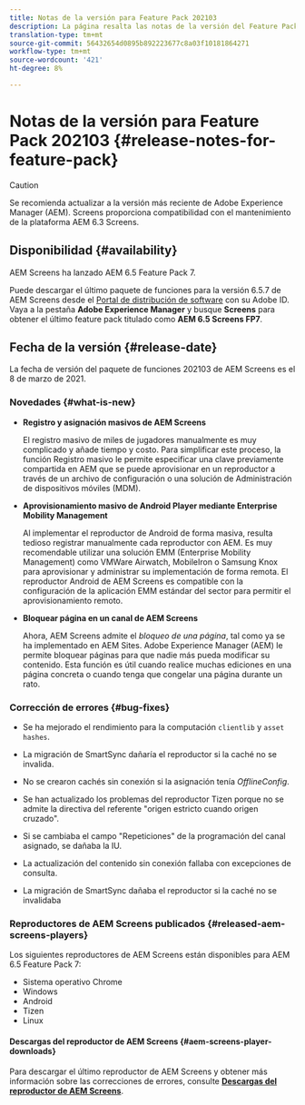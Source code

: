 ```yaml
---
title: Notas de la versión para Feature Pack 202103
description: La página resalta las notas de la versión del Feature Pack 202103.
translation-type: tm+mt
source-git-commit: 56432654d0895b892223677c8a03f10181864271
workflow-type: tm+mt
source-wordcount: '421'
ht-degree: 8%

---
```



# Notas de la versión para Feature Pack 202103 {#release-notes-for-feature-pack}

>[!CAUTION]
>Se recomienda actualizar a la versión más reciente de Adobe Experience Manager (AEM). Screens proporciona compatibilidad con el mantenimiento de la plataforma AEM 6.3 Screens.

## Disponibilidad {#availability}

AEM Screens ha lanzado AEM 6.5 Feature Pack 7.

Puede descargar el último paquete de funciones para la versión 6.5.7 de AEM Screens desde el [Portal de distribución de software](https://experience.adobe.com/#/downloads/content/software-distribution/en/aem.html) con su Adobe ID. Vaya a la pestaña **Adobe Experience Manager** y busque **Screens** para obtener el último feature pack titulado como **AEM 6.5 Screens FP7**.

## Fecha de la versión {#release-date}

La fecha de versión del paquete de funciones 202103 de AEM Screens es el 8 de marzo de 2021.

### Novedades {#what-is-new}

* **Registro y asignación masivos de AEM Screens**

   El registro masivo de miles de jugadores manualmente es muy complicado y añade tiempo y costo. Para simplificar este proceso, la función Registro masivo le permite especificar una clave previamente compartida en AEM que se puede aprovisionar en un reproductor a través de un archivo de configuración o una solución de Administración de dispositivos móviles (MDM).

* **Aprovisionamiento masivo de Android Player mediante Enterprise Mobility Management**

   Al implementar el reproductor de Android de forma masiva, resulta tedioso registrar manualmente cada reproductor con AEM. Es muy recomendable utilizar una solución EMM (Enterprise Mobility Management) como VMWare Airwatch, MobileIron o Samsung Knox para aprovisionar y administrar su implementación de forma remota. El reproductor Android de AEM Screens es compatible con la configuración de la aplicación EMM estándar del sector para permitir el aprovisionamiento remoto.

* **Bloquear página en un canal de AEM Screens**

   Ahora, AEM Screens admite el *bloqueo de una página*, tal como ya se ha implementado en AEM Sites. Adobe Experience Manager (AEM) le permite bloquear páginas para que nadie más pueda modificar su contenido. Esta función es útil cuando realice muchas ediciones en una página concreta o cuando tenga que congelar una página durante un rato.

### Corrección de errores {#bug-fixes}

* Se ha mejorado el rendimiento para la computación `clientlib` y `asset hashes`.

* La migración de SmartSync dañaría el reproductor si la caché no se invalida.

* No se crearon cachés sin conexión si la asignación tenía *OfflineConfig*.

* Se han actualizado los problemas del reproductor Tizen porque no se admite la directiva del referente &quot;origen estricto cuando origen cruzado&quot;.

* Si se cambiaba el campo &quot;Repeticiones&quot; de la programación del canal asignado, se dañaba la IU.

* La actualización del contenido sin conexión fallaba con excepciones de consulta.

* La migración de SmartSync dañaba el reproductor si la caché no se invalidaba


### Reproductores de AEM Screens publicados {#released-aem-screens-players}

Los siguientes reproductores de AEM Screens están disponibles para AEM 6.5 Feature Pack 7:

* Sistema operativo Chrome
* Windows
* Android
* Tizen
* Linux

#### Descargas del reproductor de AEM Screens {#aem-screens-player-downloads}

Para descargar el último reproductor de AEM Screens y obtener más información sobre las correcciones de errores, consulte **[Descargas del reproductor de AEM Screens](https://download.macromedia.com/screens/index.html)**.
